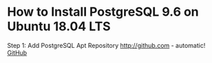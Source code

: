 # How to Install PostgreSQL 9.6 on Ubuntu 18.04 LTS
Step 1: Add PostgreSQL Apt Repository
http://github.com - automatic!
[GitHub](http://github.com)
